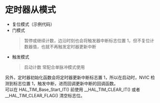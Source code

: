 # 定时器从模式

- 复位模式（示例代码）
- 门模式
  > 暂停或继续计数，边沿时刻也会将触发器中断标志位置 1，但不复位计数器值，也就不再触发定时器更新中断
- 触发模式
  > 启动计数
  > 常配合单脉冲模式使用

另外，定时器初始化函数会将定时器更新中断标志置 1，所以在启动时，NVIC 检测到标志位置 1，触发中断，进而回调更新中断的回调函数。  
可以在 HAL_TIM_Base_Start_IT() 前使用 __HAL_TIM_CLEAR_IT() 或者 __HAL_TIM_CLEAR_FLAG() 清空标志位。